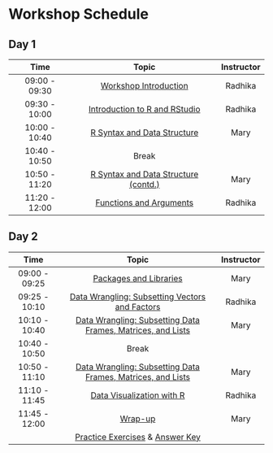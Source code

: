 # Workshop Schedule 

## Day 1

| Time            |  Topic  | Instructor |
|:------------------------:|:------------------------------------------------:|:--------:|
|09:00 - 09:30 | [Workshop Introduction](../lectures/Intro_to_workshop.pdf) | Radhika |
|09:30 - 10:00 | [Introduction to R and RStudio](https://hbctraining.github.io/EpiR/lessons/01_introR-R-and-RStudio.html) | Radhika |
|10:00 - 10:40 | [R Syntax and Data Structure](https://hbctraining.github.io/EpiR/lessons/02_introR-syntax-and-data-structures.html) | Mary |
|10:40 - 10:50 | Break | |
|10:50 - 11:20 | [R Syntax and Data Structure (contd.)](https://hbctraining.github.io/EpiR/lessons/02_introR-syntax-and-data-structures.html) | Mary |
|11:20 - 12:00 | [Functions and Arguments](https://hbctraining.github.io/EpiR/lessons/03_introR-functions-and-arguments.html) | Radhika |

## Day 2

| Time            |  Topic  | Instructor |
|:------------------------:|:------------------------------------------------:|:--------:|
|09:00 - 09:25 | [Packages and Libraries](https://hbctraining.github.io/EpiR/lessons/03_introR-functions-and-arguments.html#packages-and-libraries) | Mary |
|09:25 - 10:10 | [Data Wrangling: Subsetting Vectors and Factors](https://hbctraining.github.io/EpiR/lessons/04_introR-data-wrangling.html) | Radhika |
|10:10 - 10:40 | [Data Wrangling: Subsetting Data Frames, Matrices, and Lists](https://hbctraining.github.io/EpiR/lessons/05_introR-data-wrangling2.html) | Mary |
|10:40 - 10:50 | Break | |
|10:50 - 11:10 | [Data Wrangling: Subsetting Data Frames, Matrices, and Lists](https://hbctraining.github.io/EpiR/lessons/05_introR-data-wrangling2.html) | Mary |
|11:10 - 11:45 | [Data Visualization with R](https://hbctraining.github.io/EpiR/lessons/06_ggplot2.html) | Radhika |
|11:45 - 12:00 | [Wrap-up](https://github.com/hbctraining/EpiR/raw/master/lectures/R%20Workshop%20wrapup.pdf) | Mary |
| | [Practice Exercises](https://hbctraining.github.io/Intro-to-R/homework/Intro_to_R_hw.html) & [Answer Key](https://hbctraining.github.io/Intro-to-R/homework/Intro_to_R_key.html) | |
